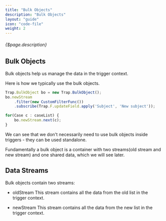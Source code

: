 ```yaml
---
title: "Bulk Objects"
description: "Bulk Objects"
layout: "guide"
icon: "code-file"
weight: 2
---
```


###### {$page.description}

<article id="1">

## Bulk Objects

Bulk objects help us manage the data in the trigger context.

Here is how we typically use the bulk objects.

```javascript
Trap.BulkObject bo = new Trap.BulkObject();
bo.newStream
    .filter(new CustomFilterFunc())
    .subscribe(Trap.F.updateField.apply('Subject', 'New subject'));

for(Case c : caseList) {
    bo.newStream.next(c);
}
```

We can see that we don't necessarily need to use bulk objects inside triggers - they can be used standalone.

Fundamentally a bulk object is a container with two streams(old stream and new stream) and one shared data, which
we will see later.

</article>

<article id="2">

## Data Streams

Bulk objects contain two streams:

- oldStream
This stream contains all the data from the old list in the trigger context.

- newStream
This stream contains all the data from the new list in the trigger context.

</article>

